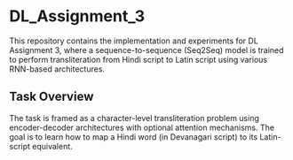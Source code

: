 # DL_Assignment_3

This repository contains the implementation and experiments for DL Assignment 3, where a sequence-to-sequence (Seq2Seq) model is trained to perform transliteration from Hindi script to Latin script using various RNN-based architectures.
## Task Overview
The task is framed as a character-level transliteration problem using encoder-decoder architectures with optional attention mechanisms. The goal is to learn how to map a Hindi word (in Devanagari script) to its Latin-script equivalent.
